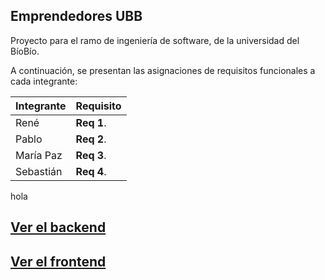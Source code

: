 ## Emprendedores UBB
Proyecto para el ramo de ingeniería de software, de la universidad del BíoBío.


A continuación, se presentan las asignaciones de requisitos funcionales a cada integrante:

| Integrante    | Requisito     |
| ------------- | ------------- |
| René          | **Req 1**.    |
| Pablo         | **Req 2**.    |
| María Paz     | **Req 3**.    |
| Sebastián     | **Req 4**.    | 

hola

## [Ver el backend](./backend/Backend.md)
## [Ver el frontend](./frontend/Frontend.md)
